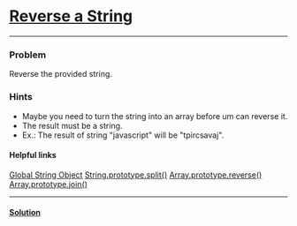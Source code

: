 # [Reverse a String](https://www.freecodecamp.com/challenges/reverse-a-string)
---
### Problem
Reverse the provided string.

### Hints
- Maybe you need to turn the string into an array before um can reverse it.
- The result must be a string.
- Ex.: The result of string "javascript" will be "tpircsavaj".

#### Helpful links
[Global String Object](https://developer.mozilla.org/en-US/docs/Web/JavaScript/Reference/Global_Objects/String)
[String.prototype.split()](https://developer.mozilla.org/en-US/docs/Web/JavaScript/Reference/Global_Objects/String/split)
[Array.prototype.reverse()](https://developer.mozilla.org/en-US/docs/Web/JavaScript/Reference/Global_Objects/Array/reverse)
[Array.prototype.join()](https://developer.mozilla.org/en-US/docs/Web/JavaScript/Reference/Global_Objects/Array/join)

---
#### [Solution](https://github.com/bcarvalho89/freecodecamp/en_EN/reverse-a-string/solution.md)